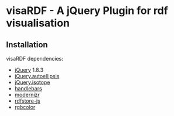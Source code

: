 # visaRDF - A jQuery Plugin for rdf visualisation

## Installation
visaRDF dependencies:

 * [jQuery](http://jquery.com/) 1.8.3
 * [jQuery.autoellipsis](http://pvdspek.github.com/jquery.autoellipsis/)
 * [jQuery.isotope](http://isotope.metafizzy.co/)
 * [handlebars](http://handlebarsjs.com/)
 * [modernizr](http://modernizr.com/)
 * [rdfstore-js](https://github.com/antoniogarrote/rdfstore-js)
 * [rgbcolor](http://www.phpied.com/rgb-color-parser-in-javascript/)